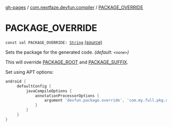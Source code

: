 [gh-pages](../index.md) / [com.nextfaze.devfun.compiler](index.md) / [PACKAGE_OVERRIDE](./-p-a-c-k-a-g-e_-o-v-e-r-r-i-d-e.md)

# PACKAGE_OVERRIDE

`const val PACKAGE_OVERRIDE: `[`String`](https://kotlinlang.org/api/latest/jvm/stdlib/kotlin/-string/index.html) [(source)](https://github.com/NextFaze/dev-fun/tree/master/devfun-compiler/src/main/java/com/nextfaze/devfun/compiler/Compiler.kt#L155)

Sets the package for the generated code. *(default: `<none>`)*

This will override [PACKAGE_ROOT](-p-a-c-k-a-g-e_-r-o-o-t.md) and [PACKAGE_SUFFIX](-p-a-c-k-a-g-e_-s-u-f-f-i-x.md).

Set using APT options:

``` gradle
android {
     defaultConfig {
         javaCompileOptions {
             annotationProcessorOptions {
                 argument 'devfun.package.override', 'com.my.full.pkg.devfun.generated'
             }
         }
     }
}
```

